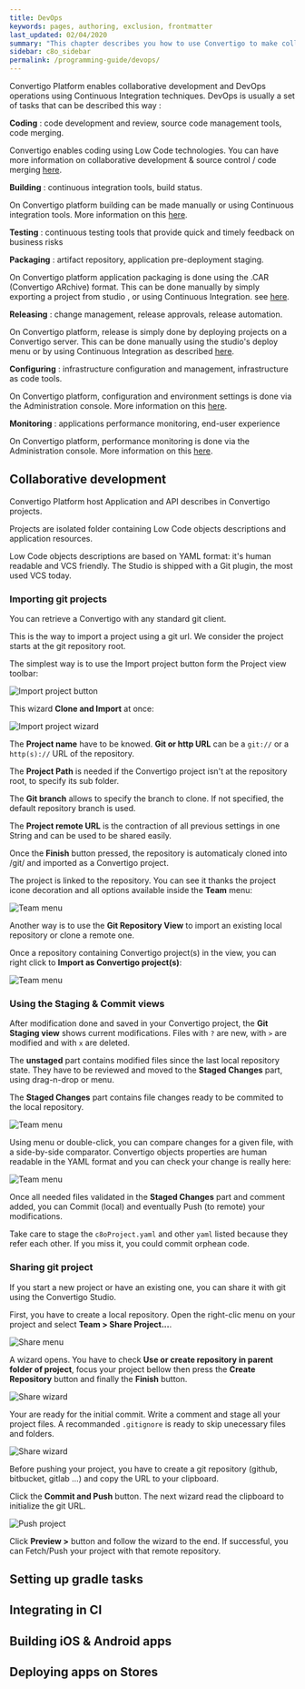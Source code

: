 ```yaml
---
title: DevOps
keywords: pages, authoring, exclusion, frontmatter
last_updated: 02/04/2020
summary: "This chapter describes you how to use Convertigo to make collaborative development, continuous integration and some devops stuff."
sidebar: c8o_sidebar
permalink: /programming-guide/devops/
---
```

Convertigo Platform enables collaborative development and DevOps operations using Continuous Integration techniques. DevOps is usually a set of tasks that can be described this way :

__Coding__ : code development and review, source code management tools, code merging.

Convertigo enables coding using Low Code technologies. You can have more information on collaborative development & source control / code merging [here](#collaborative_development).

__Building__ : continuous integration tools, build status.

On Convertigo platform building can be made manually or using Continuous integration tools. More information on this [here](#integrating_in_ci).

__Testing__ : continuous testing tools that provide quick and timely feedback on business risks

__Packaging__ : artifact repository, application pre-deployment staging. 

On Convertigo platform application packaging is done using the .CAR (Convertigo ARchive) format. This can be done manually by simply exporting a project from studio , or using Continuous Integration. see [here](#integrating_in_ci).

__Releasing__ : change management, release approvals, release automation.

On Convertigo platform, release is simply done by deploying projects on a Convertigo server. This can be done manually using the studio's deploy menu or by using Continuous Integration as described [here](#integrating_in_ci).

__Configuring__ : infrastructure configuration and management, infrastructure as code tools.

On Convertigo platform, configuration and environment settings is done via the Administration console. More information on this [here](../../operating-guide/using-convertigo-administration-console).

__Monitoring__ : applications performance monitoring, end-user experience

On Convertigo platform, performance monitoring is done via the Administration console. More information on this [here](../../operating-guide/using-convertigo-administration-console).

## Collaborative development
Convertigo Platform host Application and API describes in Convertigo projects.

Projects are isolated folder containing Low Code objects descriptions and application resources.

Low Code objects descriptions are based on YAML format: it's human readable and VCS friendly. The Studio is shipped with a Git plugin, the most used VCS today.

### Importing git projects
You can retrieve a Convertigo with any standard git client.

This is the way to import a project using a git url. We consider the project starts at the git repository root.

The simplest way is to use the Import project button form the Project view toolbar:

![Import project button](../../images/pguide_img/devops/toolbar_import.png)

This wizard __Clone and Import__ at once:

![Import project wizard](../../images/pguide_img/devops/wizard_import.png)

The __Project name__ have to be knowed. __Git or http URL__ can be a `git://` or a `http(s)://` URL of the repository.

The __Project Path__ is needed if the Convertigo project isn't at the repository root, to specify its sub folder.

The __Git branch__ allows to specify the branch to clone. If not specified, the default repository branch is used.

The __Project remote URL__ is the contraction of all previous settings in one String and can be used to be shared easily.

Once the __Finish__ button pressed, the repository is automaticaly cloned into <workspace>/git/<repo name> and imported as a Convertigo project.

The project is linked to the repository. You can see it thanks the project icone decoration and all options available inside the __Team__ menu:

![Team menu](../../images/pguide_img/devops/team_menu.png)

Another way is to use the __Git Repository View__ to import an existing local repository or clone a remote one.

Once a repository containing Convertigo project(s) in the view, you can right click to __Import as Convertigo project(s)__:

![Team menu](../../images/pguide_img/devops/git_repository_import.png)

### Using the Staging & Commit views

After modification done and saved in your Convertigo project, the __Git Staging view__ shows current modifications. Files with `?` are new, with `>` are modified and with `x` are deleted.

The __unstaged__ part contains modified files since the last local repository state. They have to be reviewed and moved to the __Staged Changes__ part, using drag-n-drop or menu.

The __Staged Changes__ part contains file changes ready to be commited to the local repository.

![Team menu](../../images/pguide_img/devops/git_staging.png)

Using menu or double-click, you can compare changes for a given file, with a side-by-side comparator. Convertigo objects properties are human readable in the YAML format and you can check your change is really here:

![Team menu](../../images/pguide_img/devops/git_compare.png)

Once all needed files validated in the __Staged Changes__ part and comment added, you can Commit (local) and eventually Push (to remote) your modifications.

Take care to stage the `c8oProject.yaml` and other `yaml` listed because they refer each other. If you miss it, you could commit orphean code.

### Sharing git project

If you start a new project or have an existing one, you can share it with git using the Convertigo Studio.

First, you have to create a local repository. Open the right-clic menu on your project and select __Team > Share Project...__.

![Share menu](../../images/pguide_img/devops/share_menu.png)

A wizard opens. You have to check __Use or create repository in parent folder of project__, focus your project bellow then press the __Create Repository__ button and finally the __Finish__ button.

![Share wizard](../../images/pguide_img/devops/share_wizard.png)

Your are ready for the initial commit. Write a comment and stage all your project files. A recommanded `.gitignore` is ready to skip unecessary files and folders.

![Share wizard](../../images/pguide_img/devops/initial_commit.png)

Before pushing your project, you have to create a git repository (github, bitbucket, gitlab ...) and copy the URL to your clipboard.

Click the __Commit and Push__ button. The next wizard read the clipboard to initialize the git URL.

![Push project](../../images/pguide_img/devops/push_project.png)

Click __Preview >__ button and follow the wizard to the end. If successful, you can Fetch/Push your project with that remote repository.

## Setting up gradle tasks

## Integrating in CI

## Building iOS & Android apps

## Deploying apps on Stores
